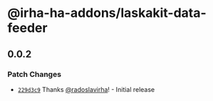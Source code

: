 # @irha-ha-addons/laskakit-data-feeder

## 0.0.2

### Patch Changes

- [`229d3c9`](https://github.com/radoslavirha/ha-addons/commit/229d3c99add44d9f226a68ec87c6644f19dd1d86) Thanks [@radoslavirha](https://github.com/radoslavirha)! - Initial release
